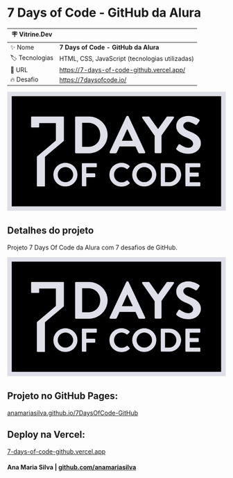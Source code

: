 # 7 Days of Code - GitHub da Alura

| :placard: Vitrine.Dev |                                                |
| --------------------- | ---------------------------------------------- |
| :sparkles: Nome       | **7 Days of Code - GitHub da Alura**           |
| :label: Tecnologias   | HTML, CSS, JavaScript (tecnologias utilizadas) |
| :rocket: URL          | https://7-days-of-code-github.vercel.app/      |
| :fire: Desafio        | https://7daysofcode.io/                        |

<!-- Inserir imagem com a #vitrinedev ao final do link -->

![](background.svg#vitrinedev)

## Detalhes do projeto

Projeto 7 Days Of Code da Alura com 7 desafios de GitHub.

![Imagem 7 Days of Code - GitHub da Alura](background.svg)

## Projeto no GitHub Pages:

[anamariasilva.github.io/7DaysOfCode-GitHub](https://anamariasilva.github.io/7DaysOfCode-GitHub/)

## Deploy na Vercel:

[7-days-of-code-github.vercel.app](https://7-days-of-code-github.vercel.app/)

#### Ana Maria Silva | [github.com/anamariasilva](https://github.com/anamariasilva)
